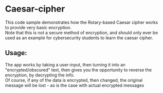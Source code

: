 # Caesar-cipher
This code sample demonstrates how the Rotary-based Caesar cipher works to provide very basic encryption. 
<br>
Note that this is not a secure method of encryption, and should only ever be used as an example for cybersecurity students to learn the caesar cipher.
<br>

## Usage:
The app works by taking a user-input, then turning it into an "encrypted/obscured" text, then gives you the opportunity to reverse the encryption, by decrypting the info. 
<br>
Of course, if any of the data is encrypted, then changed, the original message will be lost - as is the case with actual encrypted messages
